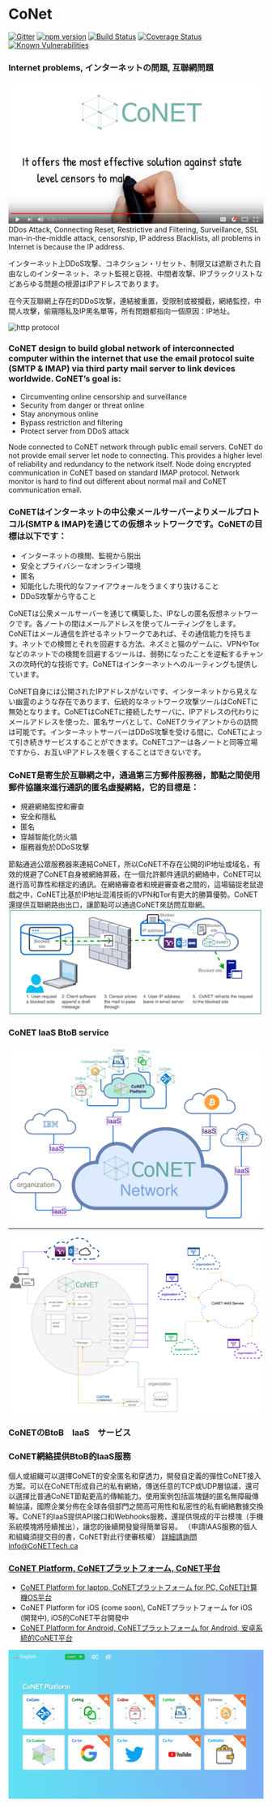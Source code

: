 # CoNet
[![Gitter](https://img.shields.io/badge/chat-on%20gitter-blue.svg)](https://gitter.im/QTGate/Lobby)
[![npm version](https://badge.fury.io/js/conet.svg)](https://badge.fury.io/js/conet)
[![Build Status](https://travis-ci.org/QTGate/CoNET.svg?branch=master)](https://travis-ci.org/QTGate/CoNET)
[![Coverage Status](https://coveralls.io/repos/github/QTGate/CoNET/badge.svg?branch=master)](https://coveralls.io/github/QTGate/CoNET?branch=master)
[![Known Vulnerabilities](https://snyk.io/test/github/qtgate/conet/badge.svg?targetFile=package.json)](https://snyk.io/test/github/qtgate/conet?targetFile=package.json)

### Internet problems, インターネットの問題, 互聯網問題
[![CoNET video](/resources/CoNETVideo.png?raw=true)](http://www.CoNETTech.ca/images/CONET.m4v)
DDos Attack, Connecting Reset, Restrictive and Filtering, Surveillance, SSL man-in-the-middle attack, censorship, IP address Blacklists, all problems in Internet is because the IP address.

インターネット上DDoS攻撃、コネクション・リセット、制限又は遮断された自由なしのインターネット、ネット監視と窃視、中間者攻撃、IPブラックリストなどあらゆる問題の根源はIPアドレスであります。

在今天互聯網上存在的DDoS攻撃，連結被重置，受限制或被攔截，網絡監控，中間人攻擊，偷窺隱私及IP黑名單等，所有問題都指向一個原因：IP地址。

![http protocol](/resources/conet.png?raw=true)

### CoNET design to build global network of interconnected computer within the internet that use the email protocol suite (SMTP & IMAP) via third party mail server to link devices worldwide. CoNET’s goal is:
- Circumventing online censorship and surveillance
- Security from danger or threat online
- Stay anonymous online
- Bypass restriction and filtering
- Protect server from DDoS attack

Node connected to CoNET network through public email servers. CoNET do not provide email server let node to connecting. This provides a higher level of reliability and redundancy to the network itself. Node doing encrypted communication in CoNET based on standard IMAP protocol. Network monitor is hard to find out different about normal mail and CoNET communication email.

### CoNETはインターネットの中公衆メールサーバーよりメールプロトコル(SMTP & IMAP)を通じての仮想ネットワークです。CoNETの目標は以下です：
- インターネットの検閲、監視から脱出
- 安全とプライバシーなオンライン環境
- 匿名
- 知能化した現代的なファイアウォールをうまくすり抜けること
- DDoS攻撃から守ること

CoNETは公衆メールサーバーを通じて構築した、IPなしの匿名仮想ネットワークです。各ノートの間はメールアドレスを使ってルーティングをします。CoNETはメール通信を許せるネットワークであれば、その通信能力を持ちます。ネットでの検閲とそれを回避する方法、ネズミと猫のゲームに、VPNやTorなどのネットでの検閲を回避するツールは、弱勢になったことを逆転するチャンスの次時代的な技術です。CoNETはインターネットへのルーティングも提供しています。

CoNET自身には公開されたIPアドレスがないです、インターネットから見えない幽霊のような存在であります、伝統的なネットワーク攻撃ツールはCoNETに無効となります。CoNETはCoNETに接続したサーバに、IPアドレスの代わりにメールアドレスを使った、匿名サーバとして、CoNETクライアントからの訪問は可能です。インターネットサーバーはDDoS攻撃を受ける間に、CoNETによって引き続きサービスすることができます。CoNETコアーは各ノートと同等立場ですから、お互いIPアドレスを覗くすることはできないです。

### CoNET是寄生於互聯網之中，通過第三方郵件服務器，節點之間使用郵件協議來進行通訊的匿名虛擬網絡，它的目標是：
- 規避網絡監控和審查
- 安全和隱私
- 匿名
- 穿越智能化防火牆
- 服務器免於DDoS攻擊

節點通過公眾服務器來連結CoNET，所以CoNET不存在公開的IP地址或域名，有效的規避了CoNET自身被網絡屏蔽，在一個允許郵件通訊的網絡中，CoNET可以進行高可靠性和穩定的通訊。在網絡審查者和規避審查者之間的，這場貓捉老鼠遊戲之中，CoNET比基於IP地址混淆技術的VPN和Tor有更大的勝算優勢。CoNET還提供互聯網路由出口，讓節點可以通過CoNET來訪問互聯網。
![http protocol](/resources/CoNET_refraction1.png?raw=true)
### CoNET IaaS BtoB service
![http protocol](/resources/coNETIaas1.png?raw=true)
***
![http protocol](/resources/iaas1.png?raw=true)
### CoNETのBtoB　IaaS　サービス

### CoNET網絡提供BtoB的IaaS服務
個人或組織可以選擇CoNET的安全匿名和穿透力，開發自定義的彈性CoNET接入方案。可以在CoNET形成自己的私有網絡，傳送任意的TCP或UDP層協議，還可以選擇比普通CoNET節點更高的傳輸能力。使用案例包括區塊鏈的匿名無障礙傳輸協議，國際企業分佈在全球各個部門之間高可用性和私密性的私有網絡數據交換等。CoNET的IaaS提供API接口和Webhooks服務，還提供現成的平台模塊（手機系統模塊將陸續推出），讓您的後續開發變得簡單容易。
（申請IAAS服務的個人和組織須提交目的書，CoNET對此行使審核權）
詳細請詢問info@CoNETTech.ca
### [CoNET Platform, CoNETプラットフォーム, CoNET平台](https://github.com/QTGate/QTGate-Desktop-Client)
- [CoNET Platform for laptop, CoNETプラットフォーム for PC, CoNET計算機OS平台](https://github.com/QTGate/QTGate-Desktop-Client)
- CoNET Platform for iOS (come soon), CoNETプラットフォーム for iOS (開発中), iOS的CoNET平台開發中
- [CoNET Platform for Android, CoNETプラットフォーム for Android, 安卓系統的CoNET平台](https://github.com/QTGate/CoNETPlatform-Android)

![http protocol](/resources/CoPlatform3.png?raw=true)
